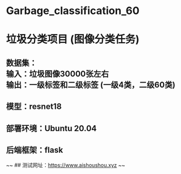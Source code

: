 # Garbage_classification_60
# 垃圾分类项目 (图像分类任务)
## 数据集： <br> 输入：垃圾图像30000张左右 <br> 输出：一级标签和二级标签 (一级4类，二级60类) 
## 模型：resnet18 
## 部署环境：Ubuntu 20.04 
## 后端框架：flask 
~~ ## 测试网址：https://www.aishoushou.xyz ~~
